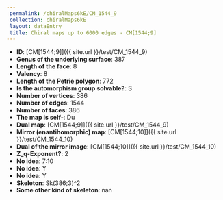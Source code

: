 ```yaml
--- 
 permalink: /chiralMaps6kE/CM_1544_9 
 collection: chiralMaps6kE
 layout: dataEntry
 title: Chiral maps up to 6000 edges - CM[1544;9]
---
```


- **ID**: [CM[1544;9]]({{ site.url }}/test/CM_1544_9)
- **Genus of the underlying surface**: 387
- **Length of the face**: 8
- **Valency**: 8
- **Length of the Petrie polygon**: 772
- **Is the automorphism group solvable?**: S
- **Number of vertices**: 386
- **Number of edges**: 1544
- **Number of faces**: 386
- **The map is self-**: Du
- **Dual map**: [CM[1544;9]]({{ site.url }}/test/CM_1544_9)
- **Mirror (enantihomorphic) map**: [CM[1544;10]]({{ site.url }}/test/CM_1544_10)
- **Dual of the mirror image**: [CM[1544;10]]({{ site.url }}/test/CM_1544_10)
- **Z_q-Exponent?**: 2
- **No idea**:  7:10
- **No idea**: Y
- **No idea**: Y
- **Skeleton**: Sk(386;3)^2
- **Some other kind of skeleton**: nan
